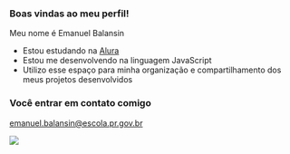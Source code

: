 ### Boas vindas ao meu perfil! 

Meu nome é Emanuel Balansin

- Estou estudando na [Alura](https://www.alura.com.br)
- Estou me desenvolvendo na linguagem JavaScript
- Utilizo esse espaço para minha organização e compartilhamento dos meus projetos desenvolvidos

### Você entrar em contato comigo

emanuel.balansin@escola.pr.gov.br


![](https://media.tenor.com/YqwlA2SBApwAAAAC/soccer-soccer-ball.gif)
